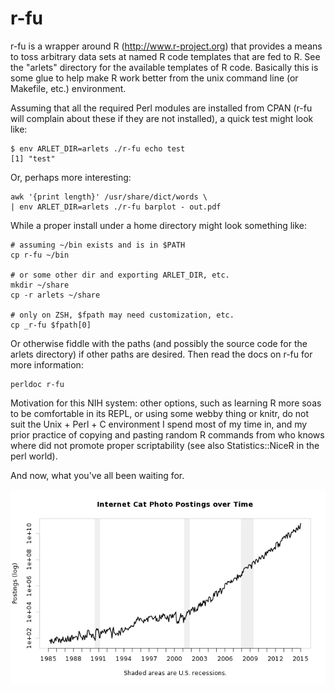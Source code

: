 # r-fu

r-fu is a wrapper around R (http://www.r-project.org) that provides a means
to toss arbitrary data sets at named R code templates that are fed to R. See
the "arlets" directory for the available templates of R code. Basically this is
some glue to help make R work better from the unix command line (or Makefile,
etc.) environment.

Assuming that all the required Perl modules are installed from CPAN (r-fu will
complain about these if they are not installed), a quick test might look like:

    $ env ARLET_DIR=arlets ./r-fu echo test
    [1] "test"

Or, perhaps more interesting:

    awk '{print length}' /usr/share/dict/words \
    | env ARLET_DIR=arlets ./r-fu barplot - out.pdf

While a proper install under a home directory might look something like:

    # assuming ~/bin exists and is in $PATH
    cp r-fu ~/bin

    # or some other dir and exporting ARLET_DIR, etc.
    mkdir ~/share
    cp -r arlets ~/share

    # only on ZSH, $fpath may need customization, etc.
    cp _r-fu $fpath[0]   

Or otherwise fiddle with the paths (and possibly the source code for the arlets
directory) if other paths are desired. Then read the docs on r-fu for more
information:

    perldoc r-fu

Motivation for this NIH system: other options, such as learning R more soas to
be comfortable in its REPL, or using some webby thing or knitr, do not suit the
Unix + Perl + C environment I spend most of my time in, and my prior practice
of copying and pasting random R commands from who knows where did not promote
proper scriptability (see also Statistics::NiceR in the perl world).

And now, what you've all been waiting for.

![Cat Graph](cats.png)
